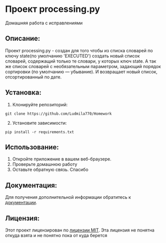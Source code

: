 # Проект processing.py
Домашняя работа с исправлениями

## Описание:

Проект processing.py - создан для того чтобы из списка словарей по ключу state(по умолчанию 
'EXECUTED') создать новый список словарей, содержащий только те словари, у которых ключ 
state. А так же список словарей с необязательным параметром, задающий порядок сортировки (по умолчанию — убывание). И возвращает новый список, отсортированный по дате. 

## Установка:

1. Клонируйте репозиторий:
```
git clone https://github.com/Ludmila770/Homework
```
2. Установите зависимости:
```
pip install -r requirements.txt
```
## Использование:

1. Откройте приложение в вашем веб-браузере.
2. Проверьте домашнюю работу
3. Оставьте обратную связь. Спасибо

## Документация:

Для получения дополнительной информации обратитесь к [документации](docs/README.md).

## Лицензия:

Этот проект лицензирован по [лицензии MIT](LICENSE). Эта лицензия не понятна откуда взята и не понятно пока от куда берется
